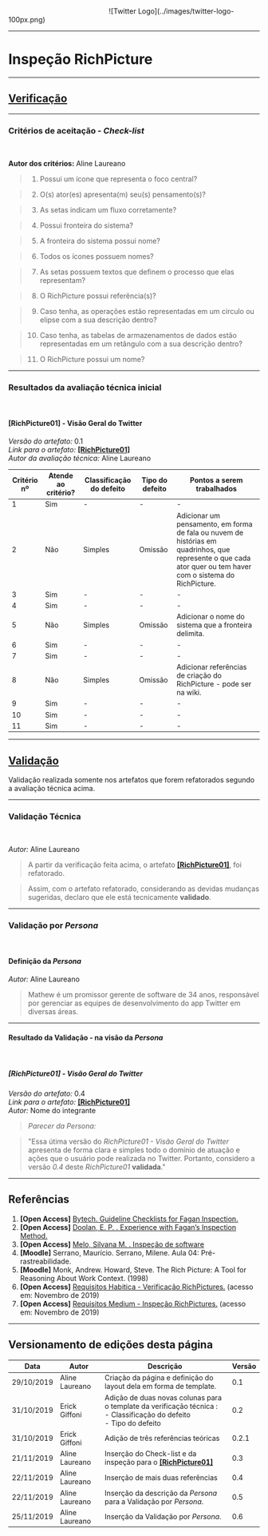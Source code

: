 </br>
</br>
<span style="margin-left: 40%;">![Twitter Logo](../images/twitter-logo-100px.png)</span>

***

# Inspeção RichPicture

***
## <a href="#">**Verificação**</a>

***
### Critérios de aceitação - *Check-list*
</br>

**Autor dos critérios:** Aline Laureano</br>

> 1. Possui um ícone que representa o foco central?

> 2. O(s) ator(es) apresenta(m) seu(s) pensamento(s)?

> 3. As setas indicam um fluxo corretamente?

> 4. Possui fronteira do sistema?

> 5. A fronteira do sistema possui nome?

> 6. Todos os ícones possuem nomes?

> 7. As setas possuem textos que definem o processo que elas representam?

> 8. O RichPicture possui referência(s)?

> 9. Caso tenha, as operações estão representadas em um círculo ou elipse com a sua descrição dentro?

> 10. Caso tenha, as tabelas de armazenamentos de dados estão representadas em um retângulo com a sua descrição dentro?

> 11. O RichPicture possui um nome?

***
### Resultados da avaliação técnica inicial
</br>

#### **[RichPicture01]** - Visão Geral do Twitter

*Versão do artefato:* 0.1 </br>
*Link para o artefato:* <a href="../../pre_rastreabilidade/richpicture/#RichPicture01">**[RichPicture01]**</a> </br>
*Autor da avaliação técnica:* Aline Laureano</br>

| Critério nº | Atende ao critério? | Classificação do defeito | Tipo do defeito | Pontos a serem trabalhados |
|-------------|---------------------|--------------------------|-----------------|----------------------------|
| 1 | Sim | - | - | - |
| 2 | Não | Simples | Omissão | Adicionar um pensamento, em forma de fala ou nuvem de histórias em quadrinhos, que represente o que cada ator quer ou tem haver com o sistema do RichPicture. |
| 3 | Sim | - | - | - |
| 4 | Sim | - | - | - |
| 5 | Não | Simples | Omissão | Adicionar o nome do sistema que a fronteira delimita. |
| 6 | Sim | - | - | - |
| 7 | Sim | - | - | - |
| 8 | Não | Simples | Omissão | Adicionar referências de criação do RichPicture - pode ser na wiki. |
| 9 | Sim | - | - | - |
| 10 | Sim | - | - | - |
| 11 | Sim | - | - | - |

***
## <a href="#">**Validação**</a>
Validação realizada somente nos artefatos que forem refatorados segundo a avaliação técnica acima.

***
### Validação Técnica
</br>

*Autor:* Aline Laureano </br>

> A partir da verificação feita acima, o artefato <a href="../../pre_rastreabilidade/richpicture/#RichPicture01">**[RichPicture01]**</a>, foi refatorado.

> Assim, com o artefato refatorado, considerando as devidas mudanças sugeridas, declaro que ele está tecnicamente **validado**.

***
### Validação por *Persona*
</br>

#### Definição da *Persona*
*Autor:* Aline Laureano</br>
> Mathew é um promissor gerente de software de 34 anos, responsável por gerenciar as equipes de desenvolvimento do app Twitter em diversas áreas.

***
#### Resultado da Validação - na visão da *Persona*
</br>

##### **[RichPicture01]** - Visão Geral do Twitter

*Versão do artefato:* 0.4 </br>
*Link para o artefato:* <a href="../../pre_rastreabilidade/richpicture/#RichPicture01">**[RichPicture01]**</a> </br>
*Autor:* Nome do integrante</br>

> *Parecer da <i>Persona</i>:*

> "Essa útima versão do *RichPicture01 - Visão Geral do Twitter* apresenta de forma clara e simples todo o domínio de atuação e ações que o usuário pode realizada no Twitter. Portanto, considero a versão *0.4* deste *RichPicture01* **validada**."

***
## Referências

1. **[Open Access]** <a href="https://drive.google.com/file/d/1-s5edQeIR_19rp_6HCpx7FnT7ISrMjgm/view?usp=sharing">Bytech. Guideline Checklists for Fagan Inspection.</a>
2. **[Open Access]** <a href="https://drive.google.com/file/d/1fmFCCYzj997WAo6wD6W9VizzV6lL1Zkh/view?usp=sharing">Doolan, E. P. . Experience with Fagan’s Inspection Method.</a>
3. **[Open Access]** <a href="https://drive.google.com/file/d/1BhBFVn6zKtVn_E6iDeUUsv75rvS1f3Ek/view?usp=sharing">Melo, Silvana M. . Inspeção de software</a>
4. **[Moodle]** Serrano, Maurício. Serrano, Milene. Aula 04: Pré-rastreabilidade.
5. **[Moodle]** Monk, Andrew. Howard, Steve. The Rich Picture: A Tool for Reasoning About Work Context. (1998)
6. **[Open Access]** [Requisitos Habitica - Verificação RichPictures.](https://requisitos-habitica.netlify.com/VerificacaoRP) (acesso em: Novembro de 2019)
7. **[Open Access]** [Requisitos Medium - Inspeção RichPictures.](https://williamelias.github.io/Req-01-2019-medium/analise/verificacao_RichPicture/) (acesso em: Novembro de 2019)

***

## Versionamento de edições desta página
| Data | Autor | Descrição | Versão |
|------|-------|-----------|--------|
| 29/10/2019 | Aline Laureano | Criação da página e definição do layout dela em forma de template. | 0.1 |
| 31/10/2019 | Erick Giffoni | Adição de duas novas colunas para o template da verificação técnica :</br>- Classificação do defeito</br>- Tipo do defeito | 0.2 |
| 31/10/2019 | Erick Giffoni | Adição de três referências teóricas | 0.2.1 |
| 21/11/2019 | Aline Laureano |Inserção do Check-list e da inspeção para o <a href="../../pre-rastreabilidade/richpicture/#RichPicture01">**[RichPicture01]**</a> | 0.3 |
| 22/11/2019 | Aline Laureano |Inserção de mais duas referências | 0.4 |
| 22/11/2019 | Aline Laureano |Inserção da descrição da *Persona* para a Validação por *Persona*. | 0.5 |
| 25/11/2019 | Aline Laureano |Inserção da Validação por *Persona*. | 0.6 |

